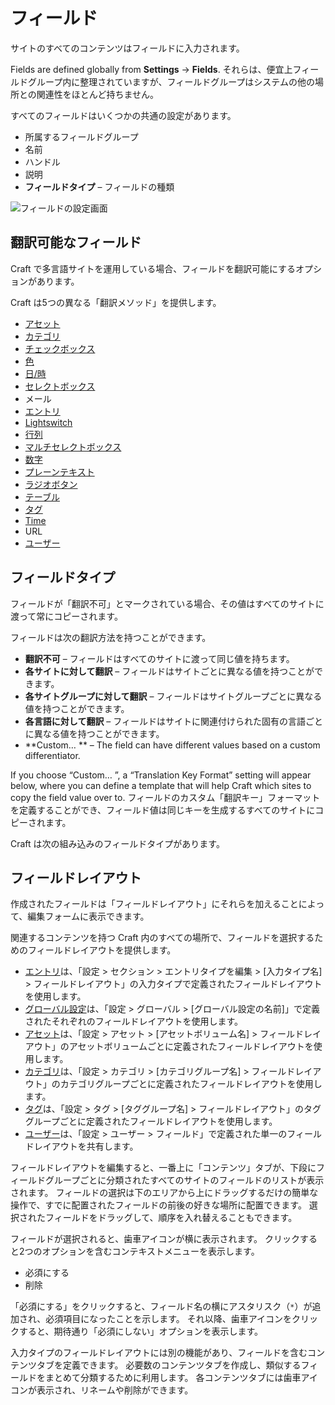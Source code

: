 # フィールド

サイトのすべてのコンテンツはフィールドに入力されます。

Fields are defined globally from **Settings** → **Fields**. それらは、便宜上フィールドグループ内に整理されていますが、フィールドグループはシステムの他の場所との関連性をほとんど持ちません。

すべてのフィールドはいくつかの共通の設定があります。

- 所属するフィールドグループ
- 名前
- ハンドル
- 説明
- **フィールドタイプ** – フィールドの種類

![フィールドの設定画面](./images/fields-field-settings.png)

## 翻訳可能なフィールド

Craft で多言語サイトを運用している場合、フィールドを翻訳可能にするオプションがあります。

Craft は5つの異なる「翻訳メソッド」を提供します。

- [アセット](assets-fields.md)
- [カテゴリ](categories-fields.md)
- [チェックボックス](checkboxes-fields.md)
- [色](color-fields.md)
- [日/時](date-time-fields.md)
- [セレクトボックス](dropdown-fields.md)
- メール
- [エントリ](entries-fields.md)
- [Lightswitch](lightswitch-fields.md)
- [行列](matrix-fields.md)
- [マルチセレクトボックス](multi-select-fields.md)
- [数字](number-fields.md)
- [プレーンテキスト](plain-text-fields.md)
- [ラジオボタン](radio-buttons-fields.md)
- [テーブル](table-fields.md)
- [タグ](tags-fields.md)
- [Time](time-fields.md)
- URL
- [ユーザー](users-fields.md)

## フィールドタイプ

フィールドが「翻訳不可」とマークされている場合、その値はすべてのサイトに渡って常にコピーされます。

フィールドは次の翻訳方法を持つことができます。

- **翻訳不可** – フィールドはすべてのサイトに渡って同じ値を持ちます。
- **各サイトに対して翻訳** – フィールドはサイトごとに異なる値を持つことができます。
- **各サイトグループに対して翻訳** – フィールドはサイトグループごとに異なる値を持つことができます。
- **各言語に対して翻訳** – フィールドはサイトに関連付けられた固有の言語ごとに異なる値を持つことができます。
- **Custom… ** – The field can have different values based on a custom differentiator.

If you choose “Custom… ”, a “Translation Key Format” setting will appear below, where you can define a template that will help Craft which sites to copy the field value over to. フィールドのカスタム「翻訳キー」フォーマットを定義することができ、フィールド値は同じキーを生成するすべてのサイトにコピーされます。

Craft は次の組み込みのフィールドタイプがあります。

## フィールドレイアウト

作成されたフィールドは「フィールドレイアウト」にそれらを加えることによって、編集フォームに表示できます。

関連するコンテンツを持つ Craft 内のすべての場所で、フィールドを選択するためのフィールドレイアウトを提供します。

- [エントリ](entries.md)は、「設定 > セクション > エントリタイプを編集 > [入力タイプ名] > フィールドレイアウト」の入力タイプで定義されたフィールドレイアウトを使用します。
- [グローバル設定](globals.md)は、「設定 > グローバル > [グローバル設定の名前]」で定義されたそれぞれのフィールドレイアウトを使用します。
- [アセット](assets.md)は、「設定 > アセット > [アセットボリューム名] > フィールドレイアウト」のアセットボリュームごとに定義されたフィールドレイアウトを使用します。
- [カテゴリ](categories.md)は、「設定 > カテゴリ > [カテゴリグループ名] > フィールドレイアウト」のカテゴリグループごとに定義されたフィールドレイアウトを使用します。
- [タグ](tags.md)は、「設定 > タグ > [タググループ名] > フィールドレイアウト」のタググループごとに定義されたフィールドレイアウトを使用します。
- [ユーザー](users.md)は、「設定 > ユーザー > フィールド」で定義された単一のフィールドレイアウトを共有します。

フィールドレイアウトを編集すると、一番上に「コンテンツ」タブが、下段にフィールドグループごとに分類されたすべてのサイトのフィールドのリストが表示されます。 フィールドの選択は下のエリアから上にドラッグするだけの簡単な操作で、すでに配置されたフィールドの前後の好きな場所に配置できます。 選択されたフィールドをドラッグして、順序を入れ替えることもできます。

フィールドが選択されると、歯車アイコンが横に表示されます。 クリックすると2つのオプションを含むコンテキストメニューを表示します。

- 必須にする
- 削除

「必須にする」をクリックすると、フィールド名の横にアスタリスク（`*`）が追加され、必須項目になったことを示します。 それ以降、歯車アイコンをクリックすると、期待通り「必須にしない」オプションを表示します。

入力タイプのフィールドレイアウトには別の機能があり、フィールドを含むコンテンツタブを定義できます。 必要数のコンテンツタブを作成し、類似するフィールドをまとめて分類するために利用します。 各コンテンツタブには歯車アイコンが表示され、リネームや削除ができます。
